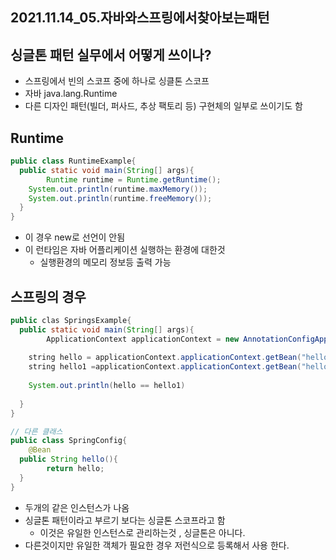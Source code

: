 ## 2021.11.14_05.자바와스프링에서찾아보는패턴

## 싱글톤 패턴 실무에서 어떻게 쓰이나?

- 스프링에서 빈의 스코프 중에 하나로 싱클톤 스코프
- 자바 java.lang.Runtime
-  다른 디자인 패턴(빌더, 퍼사드, 추상 팩토리 등) 구현체의 일부로 쓰이기도 함

## Runtime

```java
public class RuntimeExample{
  public static void main(String[] args){
		Runtime runtime = Runtime.getRuntime();
    System.out.println(runtime.maxMemory());
    System.out.println(runtime.freeMemory());
  }
}
```

- 이 경우 new로 선언이 안됨
- 이 런타임은 자바 어플리케이션 실행하는 환경에 대한것
  - 실행환경의 메모리 정보등 출력 가능

## 스프링의 경우

```java
public clas SpringsExample{
  public static void main(String[] args){
		ApplicationContext applicationContext = new AnnotationConfigApplicationContext(SpringConfig.class);
    
    string hello = applicationContext.applicationContext.getBean("hello", String.class);
    string hello1 =applicationContext.applicationContext.getBean("hello", String.class);
	
    System.out.println(hello == hello1)
    	
  }
}

// 다른 클래스
public class SpringConfig{
	@Bean
  public String hello(){
		return hello;
  }
}
```

- 두개의 같은 인스턴스가 나옴 
- 싱글톤 패턴이라고 부르기 보다는 싱글톤 스코프라고 함
  - 이것은 유일한 인스턴스로 관리하는것 , 싱글톤은 아니다. 
- 다른것이지만 유일한 객체가 필요한 경우 저런식으로 등록해서 사용 한다.

